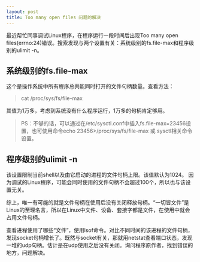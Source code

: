 ```yaml
---
layout: post
title: Too many open files 问题的解决
---
```

最近帮忙同事调试Linux程序，在程序运行一段时间后出现Too many open files(errno:24)错误。搜索发现与两个设置有关：系统级别的fs.file-max和程序级别的ulimit -n。

## 系统级别的fs.file-max

这个是操作系统中所有程序总共能同时打开的文件句柄数量。查看方法：

> cat /proc/sys/fs/file-max

其值为1万多，考虑到系统没有什么程序运行，1万多的句柄肯定够用。

> PS：不够的话，可以通过在/etc/sysctl.conf中插入fs.file-max=23456设置，也可使用命令echo 23456>/proc/sys/fs/file-max 或 sysctl相关命令设置。

## 程序级别的ulimit -n

该设置限制当前shell以及由它启动的进程的文件句柄上限。该值默认为1024。
因为调试的Linux程序，可能会同时使用的文件句柄不会超过100个，所以也与该设置无关。

综上，唯一有可能的就是文件句柄在使用后没有关闭释放句柄。“一切皆文件”是Linux的至理名言，所以在Linux中文件、设备、套接字都是文件，在使用中就会占用文件句柄。

查看进程使用了哪些“文件”，使用lsof命令。对比不同时间的该进程的文件句柄，发现socket句柄增长了。既然与socket有关，那就用netstat查看端口状态，发现一堆的udp句柄。估计是在udp使用之后没有关闭。询问程序原作者，找到错误的地方，问题解决。
